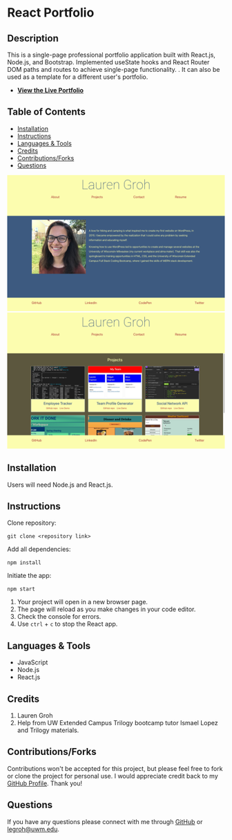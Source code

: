 # React Portfolio

## Description 

This is a single-page professional portfolio application built with React.js, Node.js, and Bootstrap. Implemented useState hooks and React Router DOM paths and routes to achieve single-page functionality. . It can also be used as a template for a different user's portfolio.

* **[View the Live Portfolio](https://grohtech.github.io/react-portfolio/)**
  
## Table of Contents 
* [Installation](#installation)
* [Instructions](#instructions)
* [Languages & Tools](#languages-tools)
* [Credits](#credits)
* [Contributions/Forks](#contributions/forks)
* [Questions](#questions)

![React Portfolio screenshot-1](./src/assets/images/screenshot-1.png "screenshot-1")
![React Portfolio screenshot-2](./src/assets/images/screenshot-2.png "screenshot-2")

  
## Installation

Users will need Node.js and React.js.
  
## Instructions 

Clone repository:
```
git clone <repository link>
```
Add all dependencies:
```
npm install
```
Initiate the app:
```
npm start
```

1. Your project will open in a new browser page.
2. The page will reload as you make changes in your code editor.
3. Check the console for errors.
4. Use ```ctrl``` + ```c``` to stop the React app.


## Languages & Tools

* JavaScript
* Node.js
* React.js

## Credits

1. Lauren Groh 
2. Help from UW Extended Campus Trilogy bootcamp tutor Ismael Lopez and Trilogy materials.

## Contributions/Forks

Contributions won't be accepted for this project, but please feel free to fork or clone the project for personal use. I would appreciate credit back to my [GitHub Profile](https://github.com/GrohTech). Thank you!

## Questions

If you have any questions please connect with me through [GitHub](https://github.com/GrohTech) or [legroh@uwm.edu](mailto:legroh@uwm.edu).
